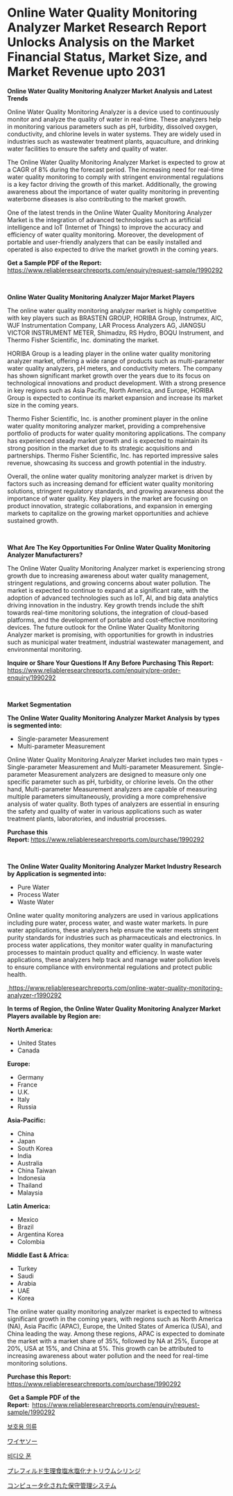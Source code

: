 <p><h1>Online Water Quality Monitoring Analyzer Market Research Report Unlocks Analysis on the Market Financial Status, Market Size, and Market Revenue upto 2031</h1></p><p><strong>Online Water Quality Monitoring Analyzer Market Analysis and Latest Trends</strong></p>
<p><p>Online Water Quality Monitoring Analyzer is a device used to continuously monitor and analyze the quality of water in real-time. These analyzers help in monitoring various parameters such as pH, turbidity, dissolved oxygen, conductivity, and chlorine levels in water systems. They are widely used in industries such as wastewater treatment plants, aquaculture, and drinking water facilities to ensure the safety and quality of water.</p><p>The Online Water Quality Monitoring Analyzer Market is expected to grow at a CAGR of 8% during the forecast period. The increasing need for real-time water quality monitoring to comply with stringent environmental regulations is a key factor driving the growth of this market. Additionally, the growing awareness about the importance of water quality monitoring in preventing waterborne diseases is also contributing to the market growth.</p><p>One of the latest trends in the Online Water Quality Monitoring Analyzer Market is the integration of advanced technologies such as artificial intelligence and IoT (Internet of Things) to improve the accuracy and efficiency of water quality monitoring. Moreover, the development of portable and user-friendly analyzers that can be easily installed and operated is also expected to drive the market growth in the coming years.</p></p>
<p><strong>Get a Sample PDF of the Report:&nbsp;</strong> <a href="https://www.reliableresearchreports.com/enquiry/request-sample/1990292">https://www.reliableresearchreports.com/enquiry/request-sample/1990292</a></p>
<p>&nbsp;</p>
<p><strong>Online Water Quality Monitoring Analyzer Major Market Players</strong></p>
<p><p>The online water quality monitoring analyzer market is highly competitive with key players such as BRASTEN GROUP, HORIBA Group, Instrumex, AIC, WJF Instrumentation Company, LAR Process Analyzers AG, JIANGSU VICTOR INSTRUMENT METER, Shimadzu, RS Hydro, BOQU Instrument, and Thermo Fisher Scientific, Inc. dominating the market.</p><p>HORIBA Group is a leading player in the online water quality monitoring analyzer market, offering a wide range of products such as multi-parameter water quality analyzers, pH meters, and conductivity meters. The company has shown significant market growth over the years due to its focus on technological innovations and product development. With a strong presence in key regions such as Asia Pacific, North America, and Europe, HORIBA Group is expected to continue its market expansion and increase its market size in the coming years.</p><p>Thermo Fisher Scientific, Inc. is another prominent player in the online water quality monitoring analyzer market, providing a comprehensive portfolio of products for water quality monitoring applications. The company has experienced steady market growth and is expected to maintain its strong position in the market due to its strategic acquisitions and partnerships. Thermo Fisher Scientific, Inc. has reported impressive sales revenue, showcasing its success and growth potential in the industry.</p><p>Overall, the online water quality monitoring analyzer market is driven by factors such as increasing demand for efficient water quality monitoring solutions, stringent regulatory standards, and growing awareness about the importance of water quality. Key players in the market are focusing on product innovation, strategic collaborations, and expansion in emerging markets to capitalize on the growing market opportunities and achieve sustained growth.</p></p>
<p>&nbsp;</p>
<p><strong>What Are The Key Opportunities For Online Water Quality Monitoring Analyzer Manufacturers?</strong></p>
<p><p>The Online Water Quality Monitoring Analyzer market is experiencing strong growth due to increasing awareness about water quality management, stringent regulations, and growing concerns about water pollution. The market is expected to continue to expand at a significant rate, with the adoption of advanced technologies such as IoT, AI, and big data analytics driving innovation in the industry. Key growth trends include the shift towards real-time monitoring solutions, the integration of cloud-based platforms, and the development of portable and cost-effective monitoring devices. The future outlook for the Online Water Quality Monitoring Analyzer market is promising, with opportunities for growth in industries such as municipal water treatment, industrial wastewater management, and environmental monitoring.</p></p>
<p><strong>Inquire or Share Your Questions If Any Before Purchasing This Report:</strong> <a href="https://www.reliableresearchreports.com/enquiry/pre-order-enquiry/1990292">https://www.reliableresearchreports.com/enquiry/pre-order-enquiry/1990292</a></p>
<p>&nbsp;</p>
<p><strong>Market Segmentation</strong></p>
<p><strong>The Online Water Quality Monitoring Analyzer Market Analysis by types is segmented into:</strong></p>
<p><ul><li>Single-parameter Measurement</li><li>Multi-parameter Measurement</li></ul></p>
<p><p>Online Water Quality Monitoring Analyzer Market includes two main types - Single-parameter Measurement and Multi-parameter Measurement. Single-parameter Measurement analyzers are designed to measure only one specific parameter such as pH, turbidity, or chlorine levels. On the other hand, Multi-parameter Measurement analyzers are capable of measuring multiple parameters simultaneously, providing a more comprehensive analysis of water quality. Both types of analyzers are essential in ensuring the safety and quality of water in various applications such as water treatment plants, laboratories, and industrial processes.</p></p>
<p><strong>Purchase this Report:&nbsp;</strong><a href="https://www.reliableresearchreports.com/purchase/1990292">https://www.reliableresearchreports.com/purchase/1990292</a></p>
<p>&nbsp;</p>
<p><strong>The Online Water Quality Monitoring Analyzer Market Industry Research by Application is segmented into:</strong></p>
<p><ul><li>Pure Water</li><li>Process Water</li><li>Waste Water</li></ul></p>
<p><p>Online water quality monitoring analyzers are used in various applications including pure water, process water, and waste water markets. In pure water applications, these analyzers help ensure the water meets stringent purity standards for industries such as pharmaceuticals and electronics. In process water applications, they monitor water quality in manufacturing processes to maintain product quality and efficiency. In waste water applications, these analyzers help track and manage water pollution levels to ensure compliance with environmental regulations and protect public health.</p></p>
<p><a href="https://www.reliableresearchreports.com/online-water-quality-monitoring-analyzer-r1990292">&nbsp;https://www.reliableresearchreports.com/online-water-quality-monitoring-analyzer-r1990292</a></p>
<p><strong>In terms of Region, the Online Water Quality Monitoring Analyzer Market Players available by Region are:</strong></p>
<p>
    <p> <strong> North America: </strong>
        <ul>
            <li>United States</li>
            <li>Canada</li>
        </ul>
        </p> 
    <p> <strong> Europe: </strong>
        <ul>
            <li>Germany</li>
            <li>France</li>
            <li>U.K.</li>
            <li>Italy</li>
            <li>Russia</li>
        </ul>
        </p> 
    <p> <strong> Asia-Pacific: </strong>
        <ul>
            <li>China</li>
            <li>Japan</li>
            <li>South Korea</li>
            <li>India</li>
            <li>Australia</li>
            <li>China Taiwan</li>
            <li>Indonesia</li>
            <li>Thailand</li>
            <li>Malaysia</li>
        </ul>
        </p> 
    <p> <strong> Latin America: </strong>
        <ul>
            <li>Mexico</li>
            <li>Brazil</li>
            <li>Argentina Korea</li>
            <li>Colombia</li>
        </ul>
        </p> 
    <p> <strong> Middle East & Africa: </strong>
        <ul>
            <li>Turkey</li>
            <li>Saudi</li>
            <li>Arabia</li>
            <li>UAE</li>
            <li>Korea</li>
        </ul>
    </p>
    </p>
<p><p>The online water quality monitoring analyzer market is expected to witness significant growth in the coming years, with regions such as North America (NA), Asia Pacific (APAC), Europe, the United States of America (USA), and China leading the way. Among these regions, APAC is expected to dominate the market with a market share of 35%, followed by NA at 25%, Europe at 20%, USA at 15%, and China at 5%. This growth can be attributed to increasing awareness about water pollution and the need for real-time monitoring solutions.</p></p>
<p><strong>Purchase this Report: </strong><a href="https://www.reliableresearchreports.com/purchase/1990292">https://www.reliableresearchreports.com/purchase/1990292</a></p>
<p>&nbsp;<strong>Get a Sample PDF of the Report:&nbsp;&nbsp;</strong><a href="https://www.reliableresearchreports.com/enquiry/request-sample/1990292">https://www.reliableresearchreports.com/enquiry/request-sample/1990292</a></p>
<p><strong></strong></p>
<p><p><a href="https://medium.com/@londonacobson5656/%ED%94%84%EB%A1%9C%ED%85%8D%ED%8B%B0%EB%B8%8C-%EC%9D%98%EB%A5%98-%EC%8B%9C%EC%9E%A5-%EC%A1%B0%EC%82%AC-%EB%B3%B4%EA%B3%A0%EC%84%9C-2024%EB%85%84%EB%B6%80%ED%84%B0-2031%EB%85%84%EA%B9%8C%EC%A7%80%EC%9D%98-%EC%97%AD%EC%82%AC-%EB%B0%8F-%EC%98%88%EC%B8%A1-6a3847c9fe30">보호용 의류</a></p><p><a href="https://github.com/VellaJacobi2023/Market-Research-Report-List-1/blob/main/699240545753.md">ワイヤソー</a></p><p><a href="https://medium.com/@dashawnrempel/%EB%B9%84%EB%94%94%EC%98%A4-%ED%8F%B0-%EC%8B%9C%EC%9E%A5-%EC%8B%9C%EC%9E%A5-%EC%A0%90%EC%9C%A0%EC%9C%A8-%EC%8B%9C%EC%9E%A5-%EB%8F%99%ED%96%A5-%EB%B0%8F-%EB%AF%B8%EB%9E%98-%EC%84%B1%EC%9E%A5-%ED%83%90%EC%83%89-c20367b4b936">비디오 폰</a></p><p><a href="https://medium.com/@orlohagenes_12279/%E3%83%97%E3%83%AA%E3%83%95%E3%82%A3%E3%83%AB%E3%83%89%E3%81%AE%E7%94%9F%E7%90%86%E9%A3%9F%E5%A1%A9%E6%B0%B4%E3%83%8A%E3%83%88%E3%83%AA%E3%82%A6%E3%83%A0%E3%82%AF%E3%83%AD%E3%83%A9%E3%82%A4%E3%83%89%E6%B3%A8%E5%B0%84%E5%99%A8%E5%B8%82%E5%A0%B4%E3%83%A1%E3%83%88%E3%83%AA%E3%83%83%E3%82%AF%E3%82%B9%E3%81%AE%E8%A7%A3%E8%AA%AD-%E5%B8%82%E5%A0%B4%E3%82%B7%E3%82%A7%E3%82%A2-%E3%83%88%E3%83%AC%E3%83%B3%E3%83%89-%E6%88%90%E9%95%B7%E3%83%91%E3%82%BF%E3%83%BC%E3%83%B3-73a6497ee3e8">プレフィルド生理食塩水塩化ナトリウムシリンジ</a></p><p><a href="https://github.com/AylinBeier/Market-Research-Report-List-1/blob/main/370516745754.md">コンピュータ化された保守管理システム</a></p></p>